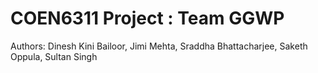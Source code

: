 # COEN6311 Project : Team GGWP
Authors: Dinesh Kini Bailoor, Jimi Mehta, Sraddha Bhattacharjee, Saketh Oppula, Sultan Singh

